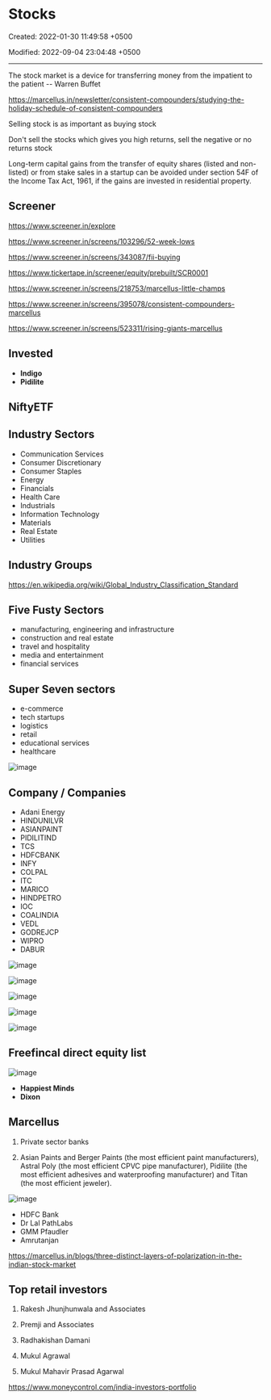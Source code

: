 # Stocks

Created: 2022-01-30 11:49:58 +0500

Modified: 2022-09-04 23:04:48 +0500

---

The stock market is a device for transferring money from the impatient to the patient -- Warren Buffet

<https://marcellus.in/newsletter/consistent-compounders/studying-the-holiday-schedule-of-consistent-compounders>

Selling stock is as important as buying stock

Don't sell the stocks which gives you high returns, sell the negative or no returns stock

Long-term capital gains from the transfer of equity shares (listed and non-listed) or from stake sales in a startup can be avoided under section 54F of the Income Tax Act, 1961, if the gains are invested in residential property.

## Screener

<https://www.screener.in/explore>

<https://www.screener.in/screens/103296/52-week-lows>

<https://www.screener.in/screens/343087/fii-buying>

<https://www.tickertape.in/screener/equity/prebuilt/SCR0001>

<https://www.screener.in/screens/218753/marcellus-little-champs>

<https://www.screener.in/screens/395078/consistent-compounders-marcellus>

<https://www.screener.in/screens/523311/rising-giants-marcellus>

## Invested

- **Indigo**
- **Pidilite**

## NiftyETF

## Industry Sectors

- Communication Services
- Consumer Discretionary
- Consumer Staples
- Energy
- Financials
- Health Care
- Industrials
- Information Technology
- Materials
- Real Estate
- Utilities

## Industry Groups

<https://en.wikipedia.org/wiki/Global_Industry_Classification_Standard>

## Five Fusty Sectors

- manufacturing, engineering and infrastructure
- construction and real estate
- travel and hospitality
- media and entertainment
- financial services

## Super Seven sectors

- e-commerce
- tech startups
- logistics
- retail
- educational services
- healthcare

![image](media/TODO-Financial-Finance---Investing_Stocks-image1.png)

## Company / Companies

- Adani Energy
- HINDUNILVR
- ASIANPAINT
- PIDILITIND
- TCS
- HDFCBANK
- INFY
- COLPAL
- ITC
- MARICO
- HINDPETRO
- IOC
- COALINDIA
- VEDL
- GODREJCP
- WIPRO
- DABUR

![image](media/TODO-Financial-Finance---Investing_Stocks-image2.jpeg)

![image](media/TODO-Financial-Finance---Investing_Stocks-image3.jpg)

![image](media/TODO-Financial-Finance---Investing_Stocks-image4.jpg)

![image](media/TODO-Financial-Finance---Investing_Stocks-image5.jpg)

![image](media/TODO-Financial-Finance---Investing_Stocks-image6.jpeg)

## Freefincal direct equity list

![image](media/TODO-Financial-Finance---Investing_Stocks-image7.jpeg)

- **Happiest Minds**
- **Dixon**

## Marcellus

1. Private sector banks

2. Asian Paints and Berger Paints (the most efficient paint manufacturers), Astral Poly (the most efficient CPVC pipe manufacturer), Pidilite (the most efficient adhesives and waterproofing manufacturer) and Titan (the most efficient jeweler).

![image](media/TODO-Financial-Finance---Investing_Stocks-image8.png)

- HDFC Bank
- Dr Lal PathLabs
- GMM Pfaudler
- Amrutanjan

<https://marcellus.in/blogs/three-distinct-layers-of-polarization-in-the-indian-stock-market>

## Top retail investors

1. Rakesh Jhunjhunwala and Associates

2. Premji and Associates

3. Radhakishan Damani

4. Mukul Agrawal

5. Mukul Mahavir Prasad Agarwal

<https://www.moneycontrol.com/india-investors-portfolio>
